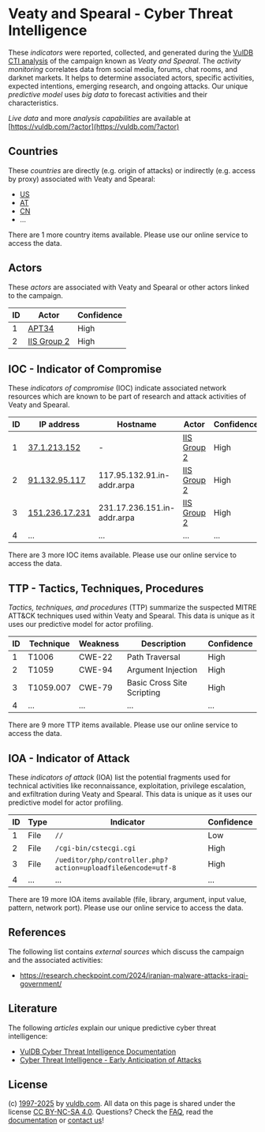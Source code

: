 # Veaty and Spearal - Cyber Threat Intelligence

These _indicators_ were reported, collected, and generated during the [VulDB CTI analysis](https://vuldb.com/?kb.cti) of the campaign known as _Veaty and Spearal_. The _activity monitoring_ correlates data from social media, forums, chat rooms, and darknet markets. It helps to determine associated actors, specific activities, expected intentions, emerging research, and ongoing attacks. Our unique _predictive model_ uses _big data_ to forecast activities and their characteristics.

_Live data_ and more _analysis capabilities_ are available at [https://vuldb.com/?actor](https://vuldb.com/?actor)

## Countries

These _countries_ are directly (e.g. origin of attacks) or indirectly (e.g. access by proxy) associated with Veaty and Spearal:

* [US](https://vuldb.com/?country.us)
* [AT](https://vuldb.com/?country.at)
* [CN](https://vuldb.com/?country.cn)
* ...

There are 1 more country items available. Please use our online service to access the data.

## Actors

These _actors_ are associated with Veaty and Spearal or other actors linked to the campaign.

ID | Actor | Confidence
-- | ----- | ----------
1 | [APT34](https://vuldb.com/?actor.apt34) | High
2 | [IIS Group 2](https://vuldb.com/?actor.iis_group_2) | High

## IOC - Indicator of Compromise

These _indicators of compromise_ (IOC) indicate associated network resources which are known to be part of research and attack activities of Veaty and Spearal.

ID | IP address | Hostname | Actor | Confidence
-- | ---------- | -------- | ----- | ----------
1 | [37.1.213.152](https://vuldb.com/?ip.37.1.213.152) | - | [IIS Group 2](https://vuldb.com/?actor.iis_group_2) | High
2 | [91.132.95.117](https://vuldb.com/?ip.91.132.95.117) | 117.95.132.91.in-addr.arpa | [IIS Group 2](https://vuldb.com/?actor.iis_group_2) | High
3 | [151.236.17.231](https://vuldb.com/?ip.151.236.17.231) | 231.17.236.151.in-addr.arpa | [IIS Group 2](https://vuldb.com/?actor.iis_group_2) | High
4 | ... | ... | ... | ...

There are 3 more IOC items available. Please use our online service to access the data.

## TTP - Tactics, Techniques, Procedures

_Tactics, techniques, and procedures_ (TTP) summarize the suspected MITRE ATT&CK techniques used within Veaty and Spearal. This data is unique as it uses our predictive model for actor profiling.

ID | Technique | Weakness | Description | Confidence
-- | --------- | -------- | ----------- | ----------
1 | T1006 | CWE-22 | Path Traversal | High
2 | T1059 | CWE-94 | Argument Injection | High
3 | T1059.007 | CWE-79 | Basic Cross Site Scripting | High
4 | ... | ... | ... | ...

There are 9 more TTP items available. Please use our online service to access the data.

## IOA - Indicator of Attack

These _indicators of attack_ (IOA) list the potential fragments used for technical activities like reconnaissance, exploitation, privilege escalation, and exfiltration during Veaty and Spearal. This data is unique as it uses our predictive model for actor profiling.

ID | Type | Indicator | Confidence
-- | ---- | --------- | ----------
1 | File | `//` | Low
2 | File | `/cgi-bin/cstecgi.cgi` | High
3 | File | `/ueditor/php/controller.php?action=uploadfile&encode=utf-8` | High
4 | ... | ... | ...

There are 19 more IOA items available (file, library, argument, input value, pattern, network port). Please use our online service to access the data.

## References

The following list contains _external sources_ which discuss the campaign and the associated activities:

* https://research.checkpoint.com/2024/iranian-malware-attacks-iraqi-government/

## Literature

The following _articles_ explain our unique predictive cyber threat intelligence:

* [VulDB Cyber Threat Intelligence Documentation](https://vuldb.com/?kb.cti)
* [Cyber Threat Intelligence - Early Anticipation of Attacks](https://www.scip.ch/en/?labs.20201022)

## License

(c) [1997-2025](https://vuldb.com/?kb.changelog) by [vuldb.com](https://vuldb.com/?kb.about). All data on this page is shared under the license [CC BY-NC-SA 4.0](https://creativecommons.org/licenses/by-nc-sa/4.0/). Questions? Check the [FAQ](https://vuldb.com/?kb.faq), read the [documentation](https://vuldb.com/?kb) or [contact us](https://vuldb.com/?contact)!
